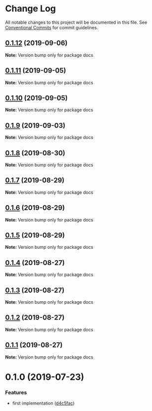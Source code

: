 # Change Log

All notable changes to this project will be documented in this file.
See [Conventional Commits](https://conventionalcommits.org) for commit guidelines.

## [0.1.12](https://github.com/reno-xjb/v-mapboxgl/compare/docs@0.1.11...docs@0.1.12) (2019-09-06)

**Note:** Version bump only for package docs





## [0.1.11](https://github.com/reno-xjb/v-mapboxgl/compare/docs@0.1.10...docs@0.1.11) (2019-09-05)

**Note:** Version bump only for package docs





## [0.1.10](https://github.com/reno-xjb/v-mapboxgl/compare/docs@0.1.9...docs@0.1.10) (2019-09-05)

**Note:** Version bump only for package docs





## [0.1.9](https://github.com/reno-xjb/v-mapboxgl/compare/docs@0.1.8...docs@0.1.9) (2019-09-03)

**Note:** Version bump only for package docs





## [0.1.8](https://github.com/reno-xjb/v-mapboxgl/compare/docs@0.1.7...docs@0.1.8) (2019-08-30)

**Note:** Version bump only for package docs





## [0.1.7](https://github.com/reno-xjb/v-mapboxgl/compare/docs@0.1.6...docs@0.1.7) (2019-08-29)

**Note:** Version bump only for package docs





## [0.1.6](https://github.com/reno-xjb/v-mapboxgl/compare/docs@0.1.5...docs@0.1.6) (2019-08-29)

**Note:** Version bump only for package docs





## [0.1.5](https://github.com/reno-xjb/v-mapboxgl/compare/docs@0.1.3...docs@0.1.5) (2019-08-29)

**Note:** Version bump only for package docs





## [0.1.4](https://github.com/reno-xjb/v-mapboxgl/compare/docs@0.1.3...docs@0.1.4) (2019-08-27)

**Note:** Version bump only for package docs





## [0.1.3](https://github.com/reno-xjb/v-mapboxgl/compare/docs@0.1.2...docs@0.1.3) (2019-08-27)

**Note:** Version bump only for package docs





## [0.1.2](https://github.com/reno-xjb/v-mapboxgl/compare/docs@0.1.1...docs@0.1.2) (2019-08-27)

**Note:** Version bump only for package docs





## [0.1.1](https://github.com/reno-xjb/v-mapboxgl/compare/docs@0.1.0...docs@0.1.1) (2019-08-27)

**Note:** Version bump only for package docs





# 0.1.0 (2019-07-23)


### Features

* first implementation ([d4c5fac](https://github.com/reno-xjb/v-mapboxgl/commit/d4c5fac))
